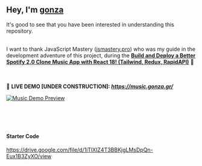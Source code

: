 
## Hey, I'm **[gonza](https://www.gonza.gr/)**
It's good to see that you have been interested in understanding this repository.<br><br>



I want to thank JavaScript Mastery ([jsmastery.pro](https://www.jsmastery.pro/)) 
who was my guide in the development adventure of this project, 
during the **[Build and Deploy a Better Spotify 2.0 Clone Music App with React 18! (Tailwind, Redux, RapidAPI)](https://www.youtube.com/watch?v=I1cpb0tYV74)** 🎵<br><br><br>



📌 **LIVE DEMO [UNDER CONSTRUCTION]: _https://music.gonza.gr/_**

[![Music Demo Preview](https://i.postimg.cc/3JCZXcrT/under-construction.png)](https://i.postimg.cc/3JCZXcrT/under-construction.png)

<br><br><br>




#### Starter Code
https://drive.google.com/file/d/1iTlXIZ4T3BBKjgLMsDpQn-Eux1B3ZyXO/view